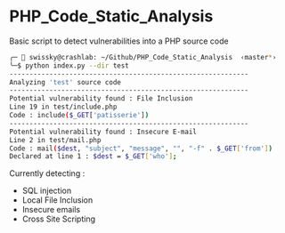 # PHP_Code_Static_Analysis
Basic script to detect vulnerabilities into a PHP source code
```bash
╭─ 👻 swissky@crashlab: ~/Github/PHP_Code_Static_Analysis  ‹master*›
╰─$ python index.py --dir test    
------------------------------------------------------------
Analyzing 'test' source code
------------------------------------------------------------
Potential vulnerability found : File Inclusion
Line 19 in test/include.php
Code : include($_GET['patisserie'])
------------------------------------------------------------
Potential vulnerability found : Insecure E-mail
Line 2 in test/mail.php
Code : mail($dest, "subject", "message", "", "-f" . $_GET['from'])
Declared at line 1 : $dest = $_GET['who'];
```

Currently detecting :
 - SQL injection
 - Local File Inclusion
 - Insecure emails
 - Cross Site Scripting
